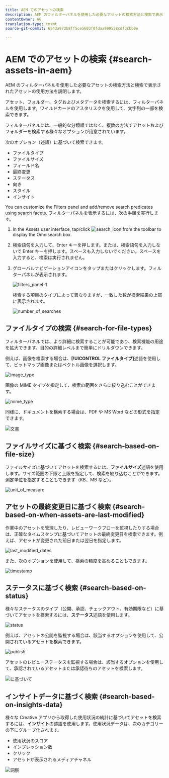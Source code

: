 ```yaml
---
title: AEM でのアセットの検索
description: AEM のフィルターパネルを使用した必要なアセットの検索方法と検索で表示されたアセットの使用方法を説明します。
contentOwner: AG
translation-type: tm+mt
source-git-commit: 6a43a972b8ff5ce5603f0fdaa999558cdf3cbb0e

---
```



# AEM でのアセットの検索 {#search-assets-in-aem}

AEM のフィルターパネルを使用した必要なアセットの検索方法と検索で表示されたアセットの使用方法を説明します。

アセット、フォルダー、タグおよびメタデータを検索するには、フィルターパネルを使用します。ワイルドカードのアスタリスクを使用して、文字列の一部を検索できます。

フィルターパネルには、一般的な分類順ではなく、複数の方法でアセットおよびフォルダーを検索する様々なオプションが用意されています。

次のオプション（述語）に基づいて検索できます。

* ファイルタイプ
* ファイルサイズ
* フィールド名
* 最終変更
* ステータス
* 向き
* スタイル
* インサイト

<!-- TBD keystroke 65 article and port applicable changes here. This content goes. -->

You can customize the Filters panel and add/remove search predicates using [search facets](search-facets.md). フィルターパネルを表示するには、次の手順を実行します。

1. In the Assets user interface, tap/click ![search_icon](assets/search_icon.png) from the toolbar to display the Omnisearch box.
1. 検索語句を入力して、Enter キーを押します。または、検索語句を入力しないで Enter キーを押します。スペースも入力しないでください。スペースを入力すると、検索は実行されません。

1. グローバルナビゲーションアイコンをタップまたはクリックします。フィルターパネルが表示されます。

   ![filters_panel-1](assets/filters_panel-1.png)

   検索する項目のタイプによって異なりますが、一致した数が検索結果の上部に表示されます。

   ![number_of_searches](assets/number_of_searches.png)

## ファイルタイプの検索 {#search-for-file-types}

フィルターパネルでは、より詳細に検索することが可能であり、検索機能の用途を拡大できます。目的の詳細レベルまで簡単にドリルダウンできます。

例えば、画像を検索する場合は、**[!UICONTROL ファイルタイプ]**&#x200B;述語を使用して、ビットマップ画像またはベクトル画像を選択します。

![image_type](assets/image_type.png)

画像の MIME タイプを指定して、検索の範囲をさらに絞り込むことができます。

![mime_type](assets/mime_type.png)

同様に、ドキュメントを検索する場合は、PDF や MS Word などの形式を指定できます。

![文書](assets/documents.png)

## ファイルサイズに基づく検索 {#search-based-on-file-size}

ファイルサイズに基づいてアセットを検索するには、**ファイルサイズ**&#x200B;述語を使用します。サイズ範囲の下限と上限を指定して、検索を絞り込むことができます。測定単位を指定することもできます（KB、MB など）。

![unit_of_measure](assets/unit_of_measure.png)

## アセットの最終変更日に基づく検索 {#search-based-on-when-assets-are-last-modified}

作業中のアセットを管理したり、レビューワークフローを監視したりする場合は、正確なタイムスタンプに基づいてアセットの最終変更日を検索できます。例えば、アセットが変更された前日または翌日を指定します。

![last_modified_dates](assets/last_modified_dates.png)

また、次のオプションを使用して、検索の精度を高めることもできます。

![timestamp](assets/timestamp.png)

## ステータスに基づく検索 {#search-based-on-status}

様々なステータスのタイプ（公開、承認、チェックアウト、有効期限など）に基づいてアセットを検索するには、**ステータス**&#x200B;述語を使用します。

![status](assets/status.png)

例えば、アセットの公開を監視する場合は、該当するオプションを使用して、公開されているアセットを検索できます。

![publish](assets/publish.png)

アセットのレビューステータスを監視する場合は、該当するオプションを使用して、承認されているアセットまたは承認待ちのアセットを検索します。

![に基づいて](assets/approval.png)

## インサイトデータに基づく検索 {#search-based-on-insights-data}

様々な Creative アプリから取得した使用状況の統計に基づいてアセットを検索するには、**インサイト**&#x200B;の述語を使用します。使用状況データは、次のカテゴリーの下にグループ化されます。

* 使用状況のスコア
* インプレッション数
* クリック
* アセットが表示されるメディアチャネル

![洞察](assets/insights.png)
